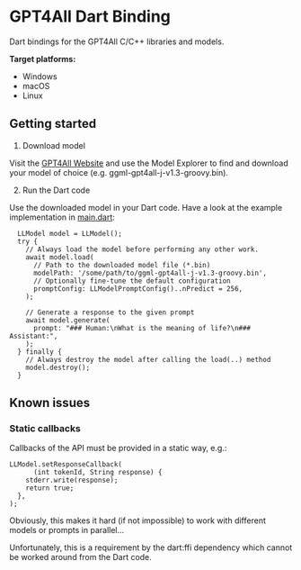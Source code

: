 # GPT4All Dart Binding

Dart bindings for the GPT4All C/C++ libraries and models.

**Target platforms:**
- Windows
- macOS
- Linux

## Getting started

1. Download model

Visit the [GPT4All Website](https://gpt4all.io/index.html) and use the Model Explorer
to find and download your model of choice (e.g. ggml-gpt4all-j-v1.3-groovy.bin).

2. Run the Dart code

Use the downloaded model in your Dart code.
Have a look at the example implementation in [main.dart](example/main.dart):

```
  LLModel model = LLModel();
  try {
    // Always load the model before performing any other work.
    await model.load(
      // Path to the downloaded model file (*.bin)
      modelPath: '/some/path/to/ggml-gpt4all-j-v1.3-groovy.bin',
      // Optionally fine-tune the default configuration
      promptConfig: LLModelPromptConfig()..nPredict = 256,
    );

    // Generate a response to the given prompt
    await model.generate(
      prompt: "### Human:\nWhat is the meaning of life?\n### Assistant:",
    );
  } finally {
    // Always destroy the model after calling the load(..) method
    model.destroy();
  }
```

## Known issues

### Static callbacks

Callbacks of the API must be provided in a static way, e.g.:

```
LLModel.setResponseCallback(
      (int tokenId, String response) {
    stderr.write(response);
    return true;
  },
);
```
Obviously, this makes it hard (if not impossible) to work with different models or prompts in parallel...

Unfortunately, this is a requirement by the dart:ffi dependency which cannot be worked around from the Dart code.
